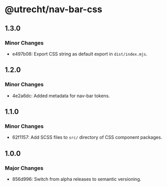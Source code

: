 # @utrecht/nav-bar-css

## 1.3.0

### Minor Changes

- e497b08: Export CSS string as default export in `dist/index.mjs`.

## 1.2.0

### Minor Changes

- 4e2a6dc: Added metadata for nav-bar tokens.

## 1.1.0

### Minor Changes

- 62f1157: Add SCSS files to `src/` directory of CSS component packages.

## 1.0.0

### Major Changes

- 856d996: Switch from alpha releases to semantic versioning.
